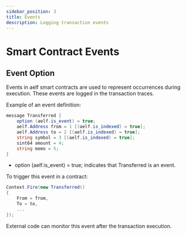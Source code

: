 ```yaml
---
sidebar_position: 3
title: Events
description: Logging transaction events
---
```


# Smart Contract Events

## Event Option

Events in aelf smart contracts are used to represent occurrences during execution. These events are logged in the transaction traces.

Example of an event definition:

```cs
message Transferred {
    option (aelf.is_event) = true;
    aelf.Address from = 1 [(aelf.is_indexed) = true];
    aelf.Address to = 2 [(aelf.is_indexed) = true];
    string symbol = 3 [(aelf.is_indexed) = true];
    sint64 amount = 4;
    string memo = 5;
}
```
- option (aelf.is_event) = true; indicates that Transferred is an event.

To trigger this event in a contract:
```cs
Context.Fire(new Transferred()
{
    From = from,
    To = to,
    ...
});
```

External code can monitor this event after the transaction execution.